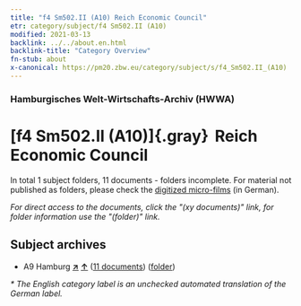 ```yaml
---
title: "f4 Sm502.II (A10) Reich Economic Council"
etr: category/subject/f4 Sm502.II (A10)
modified: 2021-03-13
backlink: ../../about.en.html
backlink-title: "Category Overview"
fn-stub: about
x-canonical: https://pm20.zbw.eu/category/subject/s/f4_Sm502.II_(A10)
---
```


### Hamburgisches Welt-Wirtschafts-Archiv (HWWA)
# [f4 Sm502.II (A10)]{.gray}&#8201; Reich Economic Council&#160; 





In total 1 subject folders, 11 documents - folders incomplete.
For material not published as folders, please check the [digitized micro-films](/film/h1_sh.de.html) (in German).

_For direct access to the documents, click the "(xy documents)" link, for folder information use the "(folder)" link._

## Subject archives


- A9 Hamburg [**&nearr;**](../../../geo/i/140905/about.en.html "Hamburg (all folders)") [**&uarr;**](../../../geo/about.en.html#A9 "Country category system") (<a href="https://pm20.zbw.eu/dfgview/sh/140905,144380" title="about: Hamburg : Reich Economic Council" target="_blank">11 documents</a>) ([folder](../../../../folder/sh/1409xx/140905/1443xx/144380/about.en.html))


_* The English category label is an unchecked automated translation of the German label._

